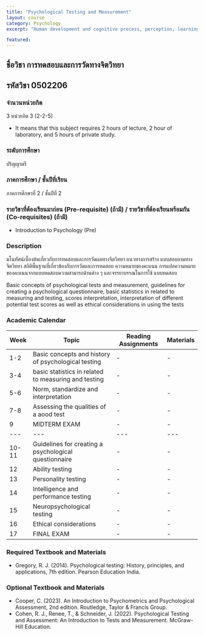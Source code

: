 ```yaml
---
title: "Psychological Testing and Measurement"
layout: course
category: Psychology
excerpt: "Human development and cognitive process, perception, learning, attention, memorizing and forgetting, application of higher order thinking skills, 21st century skills, multiple intelligence, metacognitive intelligence, analysis, synthesis, assessment of cognitive processes, and thinking for the modern world and metaverse."

featured: 
---
```



## ชื่อวิชา การทดสอบและการวัดทางจิตวิทยา
## รหัสวิชา 0502206
### จำนวนหน่วยกิต
3 หน่วยกิต 3 (2-2-5) 
* It means that this subject requires 2 hours of lecture, 2 hour of laboratory, and 5 hours of private study.

### ระดับการศึกษา
ปริญญาตรี

### ภาคการศึกษา / ชั้นปีที่เรียน
ภาคการศึกษาที่ 2 / ชั้นปีที่ 2


### รายวิชาที่ต้องเรียนมาก่อน (Pre-requisite) (ถ้ามี) / รายวิชาที่ต้องเรียนพร้อมกัน (Co-requisites) (ถ้ามี) 
* Introduction to Psychology (Pre)


### Description

มโนทัศน์เบื้องต้นเกี่ยวกับการทดสอบและการวัดผลทางจิตวิทยา แนวทางการสร้าง แบบสอบถามทางจิตวิทยา สถิติพื้นฐานที่เกี่ยวข้องกับการวัดและการทดสอบ ความหมายของคะแนน การแปลความหมายของคะแนนจากแบบทดสอบความสามารถด้านต่าง ๆ และจรรยาบรรณในการใช้ แบบทดสอบ

Basic concepts of psychological tests and measurement, guidelines for creating a psychological questionnaire, basic statistics in related to measuring and testing, scores interpretation, interpretation of different potential test scores as well as ethical considerations in using the tests

### Academic Calendar

| Week | Topic | Reading Assignments | Materials | 
|---|---|---|---|
| 1-2 | Basic concepts and history of psychological testing| - | - |
| 3-4 | basic statistics in related to measuring and testing | - | -|
| 5-6 | Norm, standardize and interpretation | - | -|
| 7-8 | Assessing the qualities of a aood test | - | -|
| 9 | MIDTERM EXAM | -| -|
|---|---|---|---|
| 10-11 | Guidelines for creating a psychological questionnaire  | - | -|
| 12 | Ability testing | - | -|
| 13 | Personality testing | - | -|
| 14 | Intelligence and performance testing | - | -|
| 15 | Neuropsychological testing | - | -|
| 16 | Ethical considerations | - | -|
| 17 | FINAL EXAM | -| -|

### Required Textbook and Materials
* Gregory, R. J. (2014). Psychological testing: History, principles, and applications, 7th edition. Pearson Education India.

### Optional Textbook and Materials
* Cooper, C. (2023). An Introduction to Psychometrics and Psychological Assessment, 2nd edition. Routledge, Taylor & Francis Group.
* Cohen, R. J., Renee, T., & Schneider, J. (2022). Psychological Testing and Assessment: An Introduction to Tests and Measurement. McGraw-Hill Education.